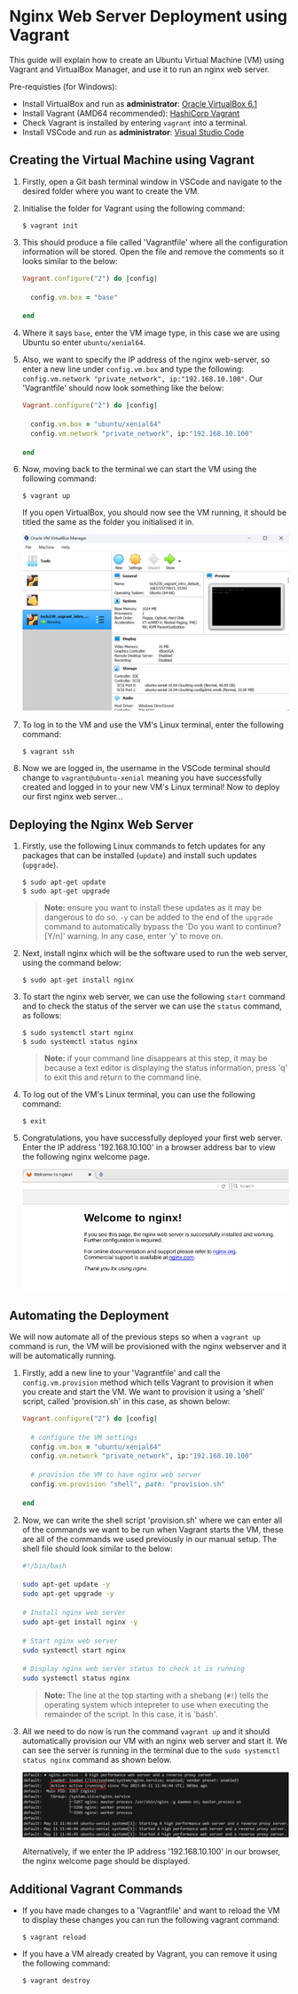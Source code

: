 # Nginx Web Server Deployment using Vagrant

This guide will explain how to create an Ubuntu Virtual Machine (VM) using Vagrant and VirtualBox Manager, and use it to run an nginx web server.

Pre-requisties (for Windows):

- Install VirtualBox and run as **administrator**: [Oracle VirtualBox 6.1](https://www.virtualbox.org/wiki/Download_Old_Builds_6_1)
- Install Vagrant (AMD64 recommended): [HashiCorp Vagrant](https://developer.hashicorp.com/vagrant/downloads?product_intent=vagrant)
- Check Vagrant is installed by entering `vagrant` into a terminal.
- Install VSCode and run as **administrator**: [Visual Studio Code](https://code.visualstudio.com/download)

## Creating the Virtual Machine using Vagrant

1. Firstly, open a Git bash terminal window in VSCode and navigate to the desired folder where you want to create the VM.

2. Initialise the folder for Vagrant using the following command:

    ```console
    $ vagrant init
    ```

3. This should produce a file called 'Vagrantfile' where all the configuration information will be stored. Open the file and remove the comments so it looks similar to the below:

    ```ruby
    Vagrant.configure("2") do |config|
    
      config.vm.box = "base"
    
    end
    ```

4. Where it says `base`, enter the VM image type, in this case we are using Ubuntu so enter `ubuntu/xenial64`.

5. Also, we want to specify the IP address of the nginx web-server, so enter a new line under `config.vm.box` and type the following: `config.vm.network "private_network", ip:"192.168.10.100"`. Our 'Vagrantfile' should now look something like the below:

    ```ruby
    Vagrant.configure("2") do |config|
    
      config.vm.box = "ubuntu/xenial64"
      config.vm.network "private_network", ip:"192.168.10.100"
    
    end
    ```

6. Now, moving back to the terminal we can start the VM using the following command:

    ```console
    $ vagrant up
    ```

    If you open VirtualBox, you should now see the VM running, it should be titled the same as the folder you initialised it in.

    ![Virtual Box](images/virtualbox.png)

7. To log in to the VM and use the VM's Linux terminal, enter the following command:

    ```console
    $ vagrant ssh
    ```

8. Now we are logged in, the username in the VSCode terminal should change to `vagrant@ubuntu-xenial` meaning you have successfully created and logged in to your new VM's Linux terminal! Now to deploy our first nginx web server...

## Deploying the Nginx Web Server

1. Firstly, use the following Linux commands to fetch updates for any packages that can be installed (`update`) and install such updates (`upgrade`).

    ```console
    $ sudo apt-get update
    $ sudo apt-get upgrade
    ```

    > **Note:** ensure you want to install these updates as it may be dangerous to do so. `-y` can be added to the end of the `upgrade` command to automatically bypass the 'Do you want to continue? [Y/n]' warning. In any case, enter 'y' to move on.

2. Next, install nginx which will be the software used to run the web server, using the command below:

    ```console
    $ sudo apt-get install nginx
    ```

3. To start the nginx web server, we can use the following `start` command and to check the status of the server we can use the `status` command, as follows:

    ```console
    $ sudo systemctl start nginx
    $ sudo systemctl status nginx
    ```

    > **Note:** if your command line disappears at this step, it may be because a text editor is displaying the status information, press 'q' to exit this and return to the command line.

4. To log out of the VM's Linux terminal, you can use the following command:

    ```console
    $ exit
    ```

5. Congratulations, you have successfully deployed your first web server. Enter the IP address '192.168.10.100' in a browser address bar to view the following nginx welcome page.

    ![nginx web server](images/nginx.png)

## Automating the Deployment

We will now automate all of the previous steps so when a `vagrant up` command is run, the VM will be provisioned with the nginx webserver and it will be automatically running.

1. Firstly, add a new line to your 'Vagrantfile' and call the `config.vm.provision` method which tells Vagrant to provision it when you create and start the VM. We want to provision it using a 'shell' script, called 'provision.sh' in this case, as shown below:

    ```ruby
    Vagrant.configure("2") do |config|
    
      # configure the VM settings
      config.vm.box = "ubuntu/xenial64"
      config.vm.network "private_network", ip:"192.168.10.100"

      # provision the VM to have nginx web server
      config.vm.provision "shell", path: "provision.sh"

    end
    ```

2. Now, we can write the shell script 'provision.sh' where we can enter all of the commands we want to be run when Vagrant starts the VM, these are all of the commands we used previously in our manual setup. The shell file should look similar to the below:

    ```bash
    #!/bin/bash

    sudo apt-get update -y
    sudo apt-get upgrade -y

    # Install nginx web server
    sudo apt-get install nginx -y

    # Start nginx web server 
    sudo systemctl start nginx

    # Display nginx web server status to check it is running
    sudo systemctl status nginx
    ```

    > **Note:** The line at the top starting with a shebang (`#!`) tells the operating system which intepreter to use when executing the remainder of the script. In this case, it is 'bash'.

3. All we need to do now is run the command `vagrant up` and it should automatically provision our VM with an nginx web server and start it. We can see the server is running in the terminal due to the `sudo systemctl status nginx` command as shown below.

    ![Terminal showing running server](images/server_running.png)

    Alternatively, if we enter the IP address '192.168.10.100' in our browser, the nginx welcome page should be displayed.

## Additional Vagrant Commands

- If you have made changes to a 'Vagrantfile' and want to reload the VM to display these changes you can run the following vagrant command:

    ```console
    $ vagrant reload
    ```

- If you have a VM already created by Vagrant, you can remove it using the following command:

    ```console
    $ vagrant destroy
    ```
